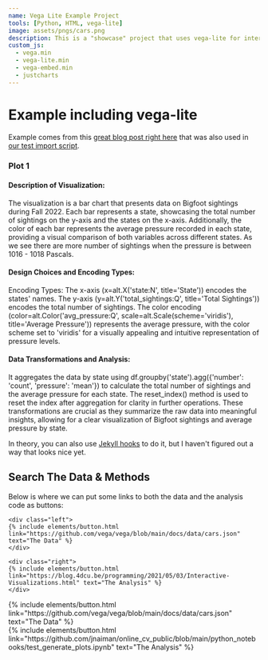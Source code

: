 ```yaml
---
name: Vega Lite Example Project
tools: [Python, HTML, vega-lite]
image: assets/pngs/cars.png
description: This is a "showcase" project that uses vega-lite for interactive viz!
custom_js:
  - vega.min
  - vega-lite.min
  - vega-embed.min
  - justcharts
---
```



# Example including vega-lite

Example comes from this [great blog post right here](https://blog.4dcu.be/programming/2021/05/03/Interactive-Visualizations.html) that was also used in [our test import script](https://github.com/UIUC-iSchool-DataViz/is445_bcubcg_fall2022/blob/main/week01/test_imports_week01.ipynb).

<vegachart schema-url="{{ site.baseurl }}assets/json/plot2.json" style="width: 100%"></vegachart>
<vegachart schema-url="{{ site.baseurl }}/assets/json/Sightings.json" style="width: 100%"></vegachart>


### Plot 1

#### Description of Visualization:
The visualization is a bar chart that presents data on Bigfoot sightings during Fall 2022. Each bar represents a state, showcasing the total number of sightings on the y-axis and the states on the x-axis. Additionally, the color of each bar represents the average pressure recorded in each state, providing a visual comparison of both variables across different states. As we see there are more number of sightings when the pressure is between 1016 - 1018 Pascals.

#### Design Choices and Encoding Types:
Encoding Types:
The x-axis (x=alt.X('state:N', title='State')) encodes the states' names.
The y-axis (y=alt.Y('total_sightings:Q', title='Total Sightings')) encodes the total number of sightings.
The color encoding (color=alt.Color('avg_pressure:Q', scale=alt.Scale(scheme='viridis'), title='Average Pressure')) represents the average pressure, with the color scheme set to 'viridis' for a visually appealing and intuitive representation of pressure levels.

#### Data Transformations and Analysis:
It aggregates the data by state using df.groupby('state').agg({'number': 'count', 'pressure': 'mean'}) to calculate the total number of sightings and the average pressure for each state.
The reset_index() method is used to reset the index after aggregation for clarity in further operations.
These transformations are crucial as they summarize the raw data into meaningful insights, allowing for a clear visualization of Bigfoot sightings and average pressure by state.




In theory, you can also use [Jekyll hooks](https://jekyllrb.com/docs/plugins/hooks/) to do it, but I haven't figured out a way that looks nice yet.


## Search The Data & Methods

Below is where we can put some links to both the data and the analysis code as buttons:

```
<div class="left">
{% include elements/button.html link="https://github.com/vega/vega/blob/main/docs/data/cars.json" text="The Data" %}
</div>

<div class="right">
{% include elements/button.html link="https://blog.4dcu.be/programming/2021/05/03/Interactive-Visualizations.html" text="The Analysis" %}
</div>
```

<!-- these are written in a combo of html and liquid --> 

<div class="left">
{% include elements/button.html link="https://github.com/vega/vega/blob/main/docs/data/cars.json" text="The Data" %}
</div>

<div class="right">
{% include elements/button.html link="https://github.com/jnaiman/online_cv_public/blob/main/python_notebooks/test_generate_plots.ipynb" text="The Analysis" %}
</div>

